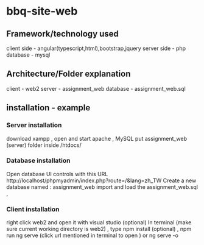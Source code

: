 # bbq-site-web

## Framework/technology used 

client side - angular(typescript,html),bootstrap,jquery
server side - php
database    - mysql

## Architecture/Folder explanation
client   - web2
server   - assignment_web
database - assignment_web.sql

## installation - example

### Server installation
download xampp , open and start apache , MySQL
put assignment_web (server) folder inside /htdocs/

### Database installation
Open database UI controls with this URL http://localhost/phpmyadmin/index.php?route=/&lang=zh_TW
Create a new database named : assignment_web
import and load the assignment_web.sql , 

### Client installation
right click web2 and open it with visual studio (optional)
In terminal (make sure current working directory is web2) , type npm install (optional) , npm run ng serve (click url mentioned in terminal to open ) or ng serve -o
